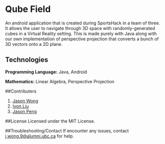 # Qube Field
An android application that is created during SportsHack in a team of three. It  allows the user to navigate through 3D space with randomly-generated cubes in a Virtual Reality setting. This is made purely with Java along with our own implementation of perspective projection that converts a bunch of 3D vectors onto a 2D plane.



## Technologies
<p><b>Programming Language:</b> Java, Android</p>
<p><b>Mathematics:</b> Linear Algebra, Perspective Projection</p>

##Contributers
1. [Jason Wong](http://jasonkcwong.com)
2. [Ivon Liu](http://ivonliu.com)
3. [Jason Peng](https://github.com/wollip)

##License
Licensed under the MIT License.

##Troubleshooting/Contact
If encounter any issues, contact j.wong.9@alumni.ubc.ca for help.
